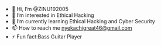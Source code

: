 - 👋 Hi, I’m @ZINU192005
- 👀 I’m interested in Ethical Hacking 
- 🌱 I’m currently learning Ethical Hacking and Cyber Security
- 📫 How to reach me nyekachigreat46@gmail.com
- ⚡ Fun fact:Bass Guitar Player

<!---
ZINU192005/ZINU192005 is a ✨ special ✨ repository because its `README.md` (this file) appears on your GitHub profile.
You can click the Preview link to take a look at your changes.
--->
